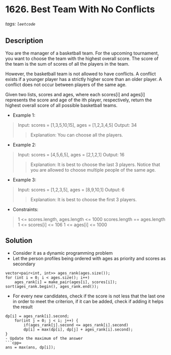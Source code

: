 # 1626. Best Team With No Conflicts
###### tags: `leetcode`
## Description

You are the manager of a basketball team. For the upcoming tournament, you want to choose the team with the highest overall score. The score of the team is the sum of scores of all the players in the team.

However, the basketball team is not allowed to have conflicts. A conflict exists if a younger player has a strictly higher score than an older player. A conflict does not occur between players of the same age.

Given two lists, scores and ages, where each scores[i] and ages[i] represents the score and age of the ith player, respectively, return the highest overall score of all possible basketball teams.

- Example 1:

> Input: scores = [1,3,5,10,15], ages = [1,2,3,4,5]
Output: 34
>>Explanation: You can choose all the players.

- Example 2:

>Input: scores = [4,5,6,5], ages = [2,1,2,1]
Output: 16
>>Explanation: It is best to choose the last 3 players. Notice that you are allowed to choose multiple people of the same age.

- Example 3:

>Input: scores = [1,2,3,5], ages = [8,9,10,1]
Output: 6
>>Explanation: It is best to choose the first 3 players.

- Constraints:

>1 <= scores.length, ages.length <= 1000
scores.length == ages.length
1 <= scores[i] <= 106
1 <= ages[i] <= 1000

## Solution
- Consider it as a dynamic programming problem
- Let the person profiles being ordered with ages as priority and scores as secondary
```cpp=
vector<pair<int, int>> ages_rank(ages.size());
for (int i = 0; i < ages.size(); i++)
    ages_rank[i] = make_pair(ages[i], scores[i]);
sort(ages_rank.begin(), ages_rank.end());
```
- For every new candidates, check if the score is not less that the last one in order to meet the criterion, if it can be added, check if adding it helps the result
```cpp=
dp[i] = ages_rank[i].second;
    for(int j = 0; j < i; j++) {
        if(ages_rank[j].second <= ages_rank[i].second)
        dp[i] = max(dp[i], dp[j] + ages_rank[i].second);
}
- Update the maximum of the answer
```cpp=
ans = max(ans, dp[i]);
```

